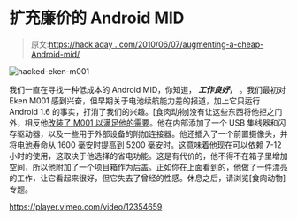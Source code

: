 # 扩充廉价的 Android MID

> 原文:[https://hack aday . com/2010/06/07/augmenting-a-cheap-Android-mid/](https://hackaday.com/2010/06/07/augmenting-a-cheap-android-mid/)

![](../Images/7161bb233c9de19c161efc774b45780e.png "hacked-eken-m001")

我们一直在寻找一种低成本的 Android MID，你知道， ***工作良好，*** 。我们最初对 Eken M001 感到兴奋，但早期关于电池续航能力差的报道，加上它只运行 Android 1.6 的事实，打消了我们的兴趣。[食肉动物]没有让这些东西将他拒之门外，相反他[改装了 M001 以满足他的需要](http://www.slatedroid.com/index.php?topic=351.0)。他在内部添加了一个 USB 集线器和闪存驱动器，以及一些用于外部设备的附加连接器。他还插入了一个前置摄像头，并将电池寿命从 1600 毫安时提高到 5200 毫安时。这意味着他现在可以依赖 7-12 小时的使用，这取决于他选择的省电功能。这是有代价的，他不得不在箱子里增加空间，所以他附加了一个项目箱作为后盖。正如你在上面看到的，他做了一件漂亮的工作，让它看起来很好，但它失去了曾经的性感。休息之后，请浏览[食肉动物]专题。

<https://player.vimeo.com/video/12354659>

</div> </body> </html>